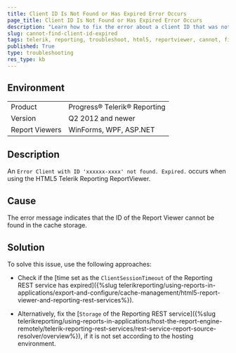 ```yaml
---
title: Client ID Is Not Found or Has Expired Error Occurs
page_title: Client ID Is Not Found or Has Expired Error Occurs
description: "Learn how to fix the error about a client ID that was not found or has expired when working with the Telerik Reporting HTML5 ReportViewer."
slug: cannot-find-client-id-expired
tags: telerik, reporting, troubleshoot, html5, reportviewer, cannot, find, client, id, or, expired
published: True
type: troubleshooting
res_type: kb
---
```


## Environment

<table>
	<tbody>
		<tr>
			<td>Product</td>
			<td>Progress® Telerik® Reporting</td>
		</tr>
		<tr>
			<td>Version</td>
			<td>Q2 2012 and newer</td>
		</tr>
	        <tr>
			<td>Report Viewers</td>
			<td>WinForms, WPF, ASP.NET</td>
		</tr>
	</tbody>
</table>

## Description

An `Error Client with ID 'xxxxxx-xxxx' not found. Expired.` occurs when using the HTML5 Telerik Reporting ReportViewer.

## Cause

The error message indicates that the ID of the Report Viewer cannot be found in the cache storage.

## Solution  

To solve this issue, use the following approaches:

* Check if the [time set as the `ClientSessionTimeout` of the Reporting REST service has expired]({%slug telerikreporting/using-reports-in-applications/export-and-configure/cache-management/html5-report-viewer-and-reporting-rest-services%}).

* Alternatively, fix the [`Storage` of the Reporting REST service]({%slug telerikreporting/using-reports-in-applications/host-the-report-engine-remotely/telerik-reporting-rest-services/rest-service-report-source-resolver/overview%}), if it is not set according to the hosting environment.         
